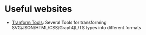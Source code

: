 # Useful websites

- [Tranform Tools](https://transform.tools/): Several Tools for transforming SVG/JSON/HTML/CSS/GraphQL/TS types into different formats
